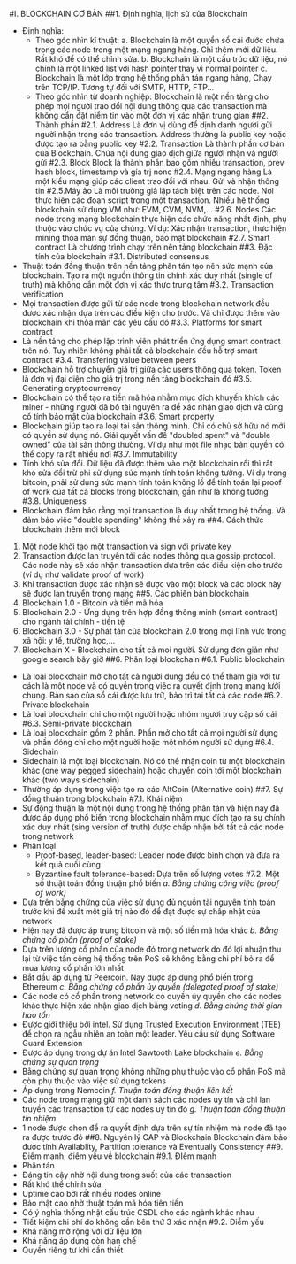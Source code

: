 #I. BLOCKCHAIN CƠ BẢN
##1. Định nghĩa, lịch sử của Blockchain
- Định nghĩa: 
	+ Theo góc nhìn kĩ thuật: 
		a. Blockchain là một quyển sổ cái đước chứa trong các node trong một mạng ngang hàng. Chỉ thêm mới dữ liệu. Rất khó để có thể chỉnh sửa. 
		b. Blockchain là một cấu trúc dữ liệu, nó chính là một linked list với hash pointer thay vì normal pointer
		c. Blockchain là một lớp trong hệ thống phân tán ngang hàng, Chạy trên TCP/IP. Tương tự đối với SMTP, HTTP, FTP...
	+ Theo góc nhìn từ doanh nghiệp: Blockchain là một nền tàng cho phép mọi người trao đổi nội dung thông qua các transaction mà không cần đặt niềm tin vào một đơn vị xác nhận trung gian
##2. Thành phần
#2.1. Address
Là đơn vị dùng để dịnh danh người gửi người nhận trong các transaction. Address thường là public key hoặc được tạo ra bằng public key
#2.2. Transaction
Là thành phần cơ bản của Blockchain. Chứa nội dung giao dịch giữa người nhận và người gửi
#2.3. Block
Block là thành phần bao gồm nhiều transaction, prev hash block, timestamp và gía trj nonc 
#2.4. Mạng ngang hàng
Là một kiểu mạng giúp các client trao đổi với nhau. Gửi và nhận thông tin
#2.5.Máy ảo
Là môi trường giả lập tách biệt trên các node. Nơi thực hiện các đoạn script trong một transaction. Nhiều hệ thống blockchain sử dụng VM như: EVM, CVM, NVM,...
#2.6. Nodes
Các node trong mạng blockchain thực hiện các chức năng nhất định, phụ thuộc vào chức vụ của chúng. Ví dụ: Xác nhận transaction, thực hiện mining thỏa mãn sự đồng thuận, bảo mật blockchain
#2.7. Smart contract
Là chương trình chạy trên nền tảng blockchain
##3. Đặc tính của blockchain
#3.1. Distributed consensus
- Thuật toán đồng thuận trên nền tảng phân tán tạo nên sức mạnh của blockchain. Tạo ra một nguồn thông tin chính xác duy nhất (single of truth) mà không cần một đợn vị xác thực trung tâm 
#3.2. Transaction verification
- Mọi transaction được gửi từ các node trong blockchain network đều được xác nhận dựa trên các điều kiện cho trước. Và chỉ được thêm vào blockchain khi thỏa mãn các yêu cầu đó
#3.3. Platforms for smart contract
- Là nền tảng cho phép lập trình viên phát triển ứng dụng smart contract trên nó. Tuy nhiên không phải tất cả blockchain đều hỗ trợ smart contract
#3.4. Transfering value between peers
- Blockchain hỗ trợ chuyển giá trị giữa các users thông qua token. Token là đơn vị đại diện cho giá trị trong nền tảng blockchain đó
#3.5. Generating cryptocurrency
- Blockchain có thể tạo ra tiền mã hóa nhằm mục đích khuyến khích các miner - những người đã bỏ tài nguyên ra để xác nhận giao dịch và củng cố tính bảo mật của blockchain
#3.6. Smart property
- Blockchain giúp tạo ra loại tài sản thông minh. Chỉ có chủ sở hữu nó mới có quyền sử dụng nó. Giải quyết vấn đề "doubled spent" và "double owned" của tài sản thông thường. Ví dụ như một file nhạc bản quyền có thể copy ra rất nhiều nơi
#3.7. Immutability
- Tính khó sửa đổi. Dữ liệu đã được thêm vào một blockchain rồi thì rất khó sửa đổi trừ phi sử dụng sức mạnh tính  toán không tưởng. Ví dụ trong bitcoin, phải sử dụng sức mạnh tính toán không lồ để tính toán lại proof of work của tất cả blocks trong blockchain, gần như là không tưởng
#3.8. Uniqueness
- Blockchain  đảm bảo rằng mọi transaction là duy nhất trong hệ thống. Và đảm bảo việc "double spending" không thể xảy ra
##4. Cách thức blockchain thêm mới block
1. Một node khởi tạo một transaction và sign với private key
2. Transaction được lan truyền tới các nodes thông qua gossip protocol. Các node này sẽ xác nhận transaction dựa trên các điều kiện cho trước (ví dụ như validate proof of work)
3. Khi transaction được xác nhận sẽ được vào một block và các block này sẽ được lan truyền trong mạng
##5. Các phiên bản blockchain
1. Blockchain 1.0 - Bitcoin và tiền mã hóa
2. Blockchain 2.0 - Ứng dụng trên hợp đồng thông minh (smart contract) cho ngành tài chính - tiền tệ
3. Blockchain 3.0 - Sự phát tán của blockchain 2.0 trong mọi lĩnh vưc trong xã hội: y tế, trường học,...
4. Blockchain X - Blockchain cho tất cả moi người. Sử dụng đơn giản như google search bây giờ
##6. Phân loại blockchain
#6.1. Public blockchain
 - Là loại blockchain mở cho tất cả người dùng đều có thể tham gia với tư cách là một node và có quyền trong việc ra quyết định trong mạng lưới chung. Bản sao của sổ cái được lưu trữ, bảo trì tai tất cả các node
#6.2. Private blockchain
- Là loại blockchain chỉ cho một người hoặc nhóm người truy cập sổ cái
#6.3. Semi-private blockchain
- Là loại blockchain gồm 2 phần. Phần mở cho tất cả mọi người sử dụng và phần đóng chỉ cho một người hoặc một nhóm người sử dụng
#6.4. Sidechain
- Sidechain là một loại blockchain. Nó có thể nhận coin từ một blockchain khác (one way pegged sidechain) hoặc chuyển coin tới một blockchain khác (two ways sidechain)
- Thường áp dụng trong việc tạo ra các AltCoin (Alternative coin)
##7. Sự đồng thuận trong blockchain
#7.1. Khái niệm
- Sự động thuận là một nội dung trong hệ thống phân tán và hiện nay đã được áp dụng phổ biến trong blockchain nhằm mục đích tạo ra sự chính xác duy nhất (sing version of truth) được chấp nhận bởi tất cả các node trong network
- Phân loại
	+ Proof-based, leader-based: Leader node được bình chọn và đưa ra kết quả cuối cùng
	+ Byzantine fault tolerance-based: Dựa trên số lượng votes
#7.2. Một số thuật toán đồng thuận phổ biến
*a. Bằng chứng công việc (proof of work)*
- Dựa trên bằng chứng của việc sử dụng đủ nguồn tài nguyên tính toán trước khi đề xuất một giá trị nào đó để đạt được sự chấp nhật của network
- Hiện nay đã được áp trung bitcoin và một số tiền mã hóa khác
*b. Bằng chứng cổ phần (proof of stake)*
- Dựa trên lượng cổ phần của node đó trong network do đó lợi nhuận thu lại từ việc tấn công hệ thống trên PoS sẽ không bằng chi phí bỏ ra để mua lượng cổ phần lớn nhất
- Bắt đầu áp dụng từ Peercoin. Nay được áp dụng phổ biến trong Ethereum 
*c. Bằng chứng cổ phần ủy quyền (delegated proof of stake)*
- Các node có cổ phần trong network có quyền ủy quyền cho các nodes khác thực hiện xác nhận giao dịch bằng voting
*d. Bằng chứng thời gian hao tổn*
- Được giới thiệu bởi intel. Sử dụng Trusted Execution Environment (TEE) để chọn ra ngẫu nhiên an toàn một leader. Yêu cầu sử dụng Software Guard Extension
- Được áp dụng trong dự án Intel Sawtooth Lake blockchain
*e. Bằng chứng sự quan trọng*
- Bằng chứng sự quan trọng không những phụ thuộc vào cổ phần PoS mà còn phụ thuộc vào việc sử dụng tokens
- Áp dụng trong Nemcoin
*f. Thuận toán đồng thuận liên kết*
 - Các node trong mạng giữ một danh sách các nodes uy tín và chỉ lan truyền các transaction từ các nodes  uy tín đó
 *g. Thuận toán đồng thuận tín nhiệm*
 - 1 node được chọn để ra quyết định dựa trên sự tín nhiệm mà node đã tạo ra được trước đó
##8. Nguyên lý CAP và Blockchain
Blockchain đảm bảo được tính Availablity, Partition tolerance và Eventually Consistency
##9. Điểm mạnh, điểm yếu về blockchain
#9.1. ĐIểm mạnh
- Phân tán
- Đáng tin cậy nhờ nội dung trong suốt của các transaction
- Rất khó thể chỉnh sửa
- Uptime cao bởi rất nhiều nodes online
- Bảo mật cao nhờ thuật toán mã hóa tiên tiến
- Có ý nghĩa thống nhật cấu trúc CSDL cho các ngành khác nhau
- Tiết kiệm chi phí do không cần bên thứ 3 xác nhận
#9.2. Điểm yếu
- Khả năng mở rộng với dữ liệu lớn
- Khả năng áp dụng còn hạn chế
- Quyền riêng tư khi cần thiết
